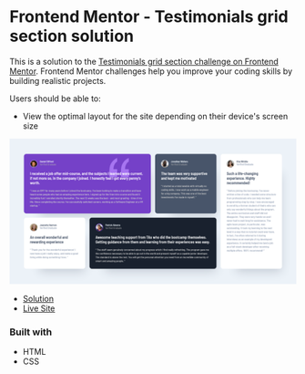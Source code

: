 # Frontend Mentor - Testimonials grid section solution

This is a solution to the [Testimonials grid section challenge on Frontend Mentor](https://www.frontendmentor.io/challenges/testimonials-grid-section-Nnw6J7Un7). Frontend Mentor challenges help you improve your coding skills by building realistic projects. 

Users should be able to:

- View the optimal layout for the site depending on their device's screen size

![](./screenshot.png)

- [Solution](https://www.frontendmentor.io/solutions/testimonials-grid-section---html-css-ySXoZ7cvvp)
- [Live Site](https://lspacka.github.io/FEM-testimonials-grid-section/)

### Built with

- HTML
- CSS